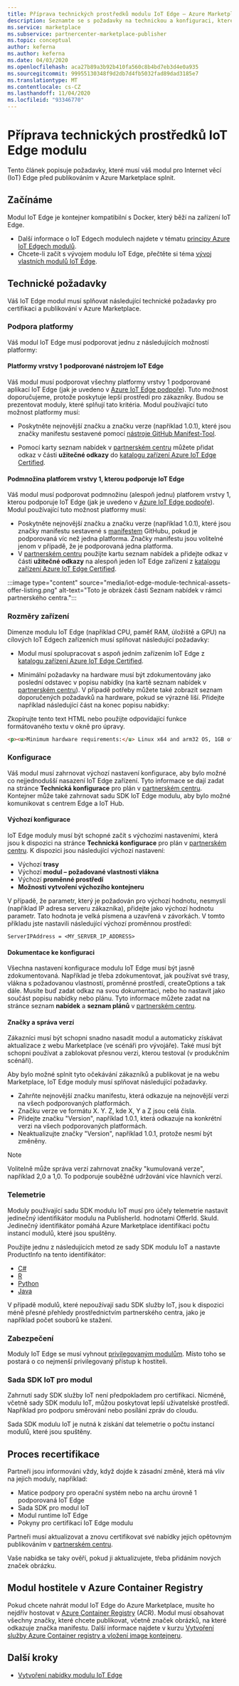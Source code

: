 ```yaml
---
title: Příprava technických prostředků modulu IoT Edge – Azure Marketplace
description: Seznamte se s požadavky na technickou a konfiguraci, které Internet věcí (IoT) Edge pro modul na hraničních zařízeních musí splnit, aby je bylo možné publikovat do Azure Marketplace.
ms.service: marketplace
ms.subservice: partnercenter-marketplace-publisher
ms.topic: conceptual
author: keferna
ms.author: keferna
ms.date: 04/03/2020
ms.openlocfilehash: aca27b89a3b92b410fa560c8b4bd7eb3d4e0a935
ms.sourcegitcommit: 99955130348f9d2db7d4fb5032fad89dad3185e7
ms.translationtype: MT
ms.contentlocale: cs-CZ
ms.lasthandoff: 11/04/2020
ms.locfileid: "93346770"
---
```

# <a name="prepare-your-iot-edge-module-technical-assets"></a>Příprava technických prostředků IoT Edge modulu

Tento článek popisuje požadavky, které musí váš modul pro Internet věcí (IoT) Edge před publikováním v Azure Marketplace splnit.

## <a name="get-started"></a>Začínáme

Modul IoT Edge je kontejner kompatibilní s Docker, který běží na zařízení IoT Edge.

- Další informace o IoT Edgech modulech najdete v tématu [principy Azure IoT Edgech modulů](../../iot-edge/iot-edge-modules.md).
- Chcete-li začít s vývojem modulu IoT Edge, přečtěte si téma [vývoj vlastních modulů IoT Edge](../../iot-edge/module-development.md).

## <a name="technical-requirements"></a>Technické požadavky

Váš IoT Edge modul musí splňovat následující technické požadavky pro certifikaci a publikování v Azure Marketplace.

### <a name="platform-support"></a>Podpora platformy

Váš modul IoT Edge musí podporovat jednu z následujících možností platformy:

#### <a name="tier-1-platforms-supported-by-iot-edge"></a>Platformy vrstvy 1 podporované nástrojem IoT Edge

Váš modul musí podporovat všechny platformy vrstvy 1 podporované aplikací IoT Edge (jak je uvedeno v [Azure IoT Edge podpoře](../../iot-edge/support.md)). Tuto možnost doporučujeme, protože poskytuje lepší prostředí pro zákazníky. Budou se prezentovat moduly, které splňují tato kritéria. Modul používající tuto možnost platformy musí:

- Poskytněte nejnovější značku a značku verze (například 1.0.1), které jsou značky manifestu sestavené pomocí [nástroje GitHub Manifest-Tool](https://github.com/estesp/manifest-tool).

- Pomocí karty seznam nabídek v [partnerském centru](https://partner.microsoft.com/dashboard/commercial-marketplace) můžete přidat odkaz v části **užitečné odkazy** do [katalogu zařízení Azure IoT Edge Certified](https://catalog.azureiotsolutions.com/alldevices?filters={%2218%22:[%221%22]}/).

#### <a name="a-subset-of-tier-1-platforms-supported-by-iot-edge"></a>Podmnožina platforem vrstvy 1, kterou podporuje IoT Edge

Váš modul musí podporovat podmnožinu (alespoň jednu) platforem vrstvy 1, kterou podporuje IoT Edge (jak je uvedeno v [Azure IoT Edge podpoře](../../iot-edge/support.md)). Modul používající tuto možnost platformy musí:

- Poskytněte nejnovější značku a značku verze (například 1.0.1), které jsou značky manifestu sestavené s [manifestem](https://github.com/estesp/manifest-tool) GitHubu, pokud je podporovaná víc než jedna platforma. Značky manifestu jsou volitelné jenom v případě, že je podporovaná jedna platforma.
- V [partnerském centru](https://partner.microsoft.com/dashboard/commercial-marketplace) použijte kartu seznam nabídek a přidejte odkaz v části **užitečné odkazy** na alespoň jeden IoT Edge zařízení z [katalogu zařízení Azure IoT Edge Certified](https://catalog.azureiotsolutions.com/).

:::image type="content" source="media/iot-edge-module-technical-assets-offer-listing.png" alt-text="Toto je obrázek části Seznam nabídek v rámci partnerského centra.":::

### <a name="device-dimensions"></a>Rozměry zařízení

Dimenze modulu IoT Edge (například CPU, paměť RAM, úložiště a GPU) na cílových IoT Edgech zařízeních musí splňovat následující požadavky:

- Modul musí spolupracovat s aspoň jedním zařízením IoT Edge z [katalogu zařízení Azure IoT Edge Certified](https://catalog.azureiotsolutions.com/).

- Minimální požadavky na hardware musí být zdokumentovány jako poslední odstavec v popisu nabídky (na kartě seznam nabídek v [partnerském centru](https://partner.microsoft.com/dashboard/commercial-marketplace)). V případě potřeby můžete také zobrazit seznam doporučených požadavků na hardware, pokud se výrazně liší. Přidejte například následující část na konec popisu nabídky:

Zkopírujte tento text HTML nebo použijte odpovídající funkce formátovaného textu v okně pro úpravy.

```html
<p><u>Minimum hardware requirements:</u> Linux x64 and arm32 OS, 1GB of RAM, 500 Mb of storage</p>
```

### <a name="configuration"></a>Konfigurace

Váš modul musí zahrnovat výchozí nastavení konfigurace, aby bylo možné co nejjednodušší nasazení IoT Edge zařízení. Tyto informace se dají zadat na stránce **Technická konfigurace** pro plán v [partnerském centru](https://partner.microsoft.com/dashboard/commercial-marketplace). Kontejner může také zahrnovat sadu SDK IoT Edge modulu, aby bylo možné komunikovat s centrem Edge a IoT Hub.

#### <a name="default-configuration"></a>Výchozí konfigurace

IoT Edge moduly musí být schopné začít s výchozími nastaveními, která jsou k dispozici na stránce **Technická konfigurace** pro plán v [partnerském centru](https://partner.microsoft.com/dashboard/commercial-marketplace). K dispozici jsou následující výchozí nastavení:

- Výchozí **trasy**
- Výchozí **modul – požadované vlastnosti vlákna**
- Výchozí **proměnné prostředí**
- **Možnosti vytvoření výchozího kontejneru**

V případě, že parametr, který je požadován pro výchozí hodnotu, nesmyslí (například IP adresa serveru zákazníka), přidejte jako výchozí hodnotu parametr. Tato hodnota je velká písmena a uzavřená v závorkách. V tomto příkladu jste nastavili následující výchozí proměnnou prostředí:

```
ServerIPAddress = <MY_SERVER_IP_ADDRESS>
```

#### <a name="configuration-documentation"></a>Dokumentace ke konfiguraci

Všechna nastavení konfigurace modulu IoT Edge musí být jasně zdokumentovaná. Například je třeba zdokumentovat, jak používat své trasy, vlákna s požadovanou vlastností, proměnné prostředí, createOptions a tak dále. Musíte buď zadat odkaz na svou dokumentaci, nebo ho nastavit jako součást popisu nabídky nebo plánu. Tyto informace můžete zadat na stránce seznam **nabídek** a **seznam plánů** v [partnerském centru](https://partner.microsoft.com/dashboard/commercial-marketplace).

#### <a name="tags-and-versioning"></a>Značky a správa verzí

Zákazníci musí být schopni snadno nasadit modul a automaticky získávat aktualizace z webu Marketplace (ve scénáři pro vývojáře). Také musí být schopni používat a zablokovat přesnou verzi, kterou testoval (v produkčním scénáři).

Aby bylo možné splnit tyto očekávání zákazníků a publikovat je na webu Marketplace, IoT Edge moduly musí splňovat následující požadavky.

- Zahrňte nejnovější značku manifestu, která odkazuje na nejnovější verzi na všech podporovaných platformách.
- Značku verze ve formátu X. Y. Z, kde X, Y a Z jsou celá čísla.
- Přidejte značku "Version", například 1.0.1, která odkazuje na konkrétní verzi na všech podporovaných platformách.
- Neaktualizujte značky "Version", například 1.0.1, protože nesmí být změněny.

> [!NOTE]
> Volitelně může správa verzí zahrnovat značky "kumulovaná verze", například 2,0 a 1,0. To podporuje souběžné udržování více hlavních verzí.

### <a name="telemetry"></a>Telemetrie

Moduly používající sadu SDK modulu IoT musí pro účely telemetrie nastavit jedinečný identifikátor modulu na PublisherId. hodnotami OfferId. SkuId. Jedinečný identifikátor pomáhá Azure Marketplace identifikaci počtu instancí modulů, které jsou spuštěny.

Použijte jednu z následujících metod ze sady SDK modulu IoT a nastavte ProductInfo na tento identifikátor:

- [C#](/dotnet/api/microsoft.azure.devices.client.deviceclient.productinfo#Microsoft_Azure_Devices_Client_DeviceClient_ProductInfo)
- [R](https://github.com/Azure/azure-iot-sdk-c/blob/master/doc/Iothub_sdk_options.md)
- [Python](https://github.com/Azure/azure-iot-sdk-c/blob/master/doc/Iothub_sdk_options.md)
- [Java](/java/api/com.microsoft.azure.sdk.iot.device.productinfo)

V případě modulů, které nepoužívají sadu SDK služby IoT, jsou k dispozici méně přesné přehledy prostřednictvím partnerského centra, jako je například počet souborů ke stažení.

### <a name="security"></a>Zabezpečení

Moduly IoT Edge se musí vyhnout [privilegovaným modulům](https://docs.docker.com/engine/reference/run/#runtime-privilege-and-linux-capabilities). Místo toho se postará o co nejmenší privilegovaný přístup k hostiteli.

### <a name="module-iot-sdk"></a>Sada SDK IoT pro modul

Zahrnutí sady SDK služby IoT není předpokladem pro certifikaci. Nicméně, včetně sady SDK modulu IoT, můžou poskytovat lepší uživatelské prostředí. Například pro podporu směrování nebo posílání zpráv do cloudu.

Sada SDK modulu IoT je nutná k získání dat telemetrie o počtu instancí modulů, které jsou spuštěny.

## <a name="recertification-process"></a>Proces recertifikace

Partneři jsou informováni vždy, když dojde k zásadní změně, která má vliv na jejich moduly, například:

- Matice podpory pro operační systém nebo na archu úrovně 1 podporovaná IoT Edge
- Sada SDK pro modul IoT
- Modul runtime IoT Edge
- Pokyny pro certifikaci IoT Edge modulu

Partneři musí aktualizovat a znovu certifikovat své nabídky jejich opětovným publikováním v [partnerském centru](https://partner.microsoft.com/dashboard/commercial-marketplace).

Vaše nabídka se taky ověří, pokud ji aktualizujete, třeba přidáním nových značek obrázku.

## <a name="host-module-in-azure-container-registry"></a>Modul hostitele v Azure Container Registry

Pokud chcete nahrát modul IoT Edge do Azure Marketplace, musíte ho nejdřív hostovat v [Azure Container Registry](https://azure.microsoft.com/services/container-registry/) (ACR). Modul musí obsahovat všechny značky, které chcete publikovat, včetně značek obrázků, na které odkazuje značka manifestu. Další informace najdete v kurzu [Vytvoření služby Azure Container registry a vložení image kontejneru](../../container-instances/container-instances-tutorial-prepare-acr.md).

## <a name="next-steps"></a>Další kroky

- [Vytvoření nabídky modulu IoT Edge](azure-iot-edge-module-creation.md)
